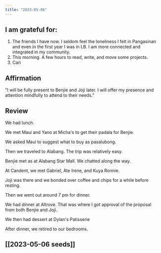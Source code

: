 ```yaml
---
title: "2023-05-06"
---
```

## I am grateful for:
1. The friends I have now. I seldom feel the loneliness I felt in Pangasinan and even in the first year I was in LB. I am more connected and integrated in my community.
2. This morning. A few hours to read, write, and move some projects.
3. Cari

## Affirmation

"I will be fully present to Benjie and Joji later. I will offer my presence and attention mindfully to attend to their needs."

## Review

We had lunch.

We met Maui and Yano at Micha's to get their padala for Benjie.

We asked Maui to suggest what to buy as pasalubong.

Then we traveled to Alabang. The trip was relatively easy.

Benjie met as at Alabang Star Mall. We chatted along the way.

At Candent, we met Gabriel, Ate Irene, and Kuya Ronnie.

Joji was there and we bonded over coffee and chips for a while before resting.

Then we went out around 7 pm for dinner.

We had dinner at Altrove. That was where I got approval of the proposal from both Benjie and Joji.

We then had dessert at Dylan's Patisserie

After dinner, we retired to our bedrooms.

## [[2023-05-06 seeds]]
